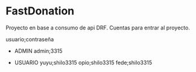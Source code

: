 # FastDonation
Proyecto en base a consumo de api DRF. 
Cuentas para entrar al proyecto.

usuario;contraseña

- ADMIN
admin;3315

- USUARIO
yuyu;shilo3315
opio;shilo3315
fede;shilo3315
